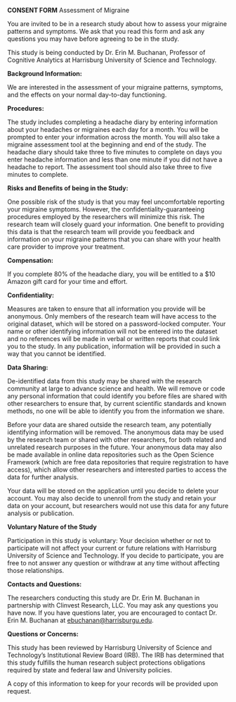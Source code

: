 <b>CONSENT FORM</b>
Assessment of Migraine

You are invited to be in a research study about how to assess your migraine patterns and symptoms. We ask that you read this form and ask any questions you may have before agreeing to be in the study.

This study is being conducted by Dr. Erin M. Buchanan, Professor of Cognitive Analytics at Harrisburg University of Science and Technology. 

<b>Background Information:</b>

We are interested in the assessment of your migraine patterns, symptoms, and the effects on your normal day-to-day functioning. 

<b>Procedures:</b>

The study includes completing a headache diary by entering information about your headaches or migraines each day for a month. You will be prompted to enter your information across the month. You will also take a migraine assessment tool at the beginning and end of the study. The headache diary should take three to five minutes to complete on days you enter headache information and less than one minute if you did not have a headache to report. The assessment tool should also take three to five minutes to complete. 

<b>Risks and Benefits of being in the Study:</b>

One possible risk of the study is that you may feel uncomfortable reporting your migraine symptoms. However, the confidentiality-guaranteeing procedures employed by the researchers will minimize this risk. The research team will closely guard your information. One benefit to providing this data is that the research team will provide you feedback and information on your migraine patterns that you can share with your health care provider to improve your treatment. 

<b>Compensation:</b>

If you complete 80% of the headache diary, you will be entitled to a $10 Amazon gift card for your time and effort. 

<b>Confidentiality:</b>

Measures are taken to ensure that all information you provide will be anonymous. Only members of the research team will have access to the original dataset, which will be stored on a password-locked computer. Your name or other identifying information will not be entered into the dataset and no references will be made in verbal or written reports that could link you to the study. In any publication, information will be provided in such a way that you cannot be identified. 

<b>Data Sharing:</b>

De-identified data from this study may be shared with the research community at large to advance science and health. We will remove or code any personal information that could identify you before files are shared with other researchers to ensure that, by current scientific standards and known methods, no one will be able to identify you from the information we share. 

Before your data are shared outside the research team, any potentially identifying information will be removed. The anonymous data may be used by the research team or shared with other researchers, for both related and unrelated research purposes in the future. Your anonymous data may also be made available in online data repositories such as the Open Science Framework (which are free data repositories that require registration to have access), which allow other researchers and interested parties to access the data for further analysis.

Your data will be stored on the application until you decide to delete your account. You may also decide to unenroll from the study and retain your data on your account, but researchers would not use this data for any future analysis or publication. 

<b>Voluntary Nature of the Study</b>

Participation in this study is voluntary: Your decision whether or not to participate will not affect your current or future relations with Harrisburg University of Science and Technology. If you decide to participate, you are free to not answer any question or withdraw at any time without affecting those relationships. 

<b>Contacts and Questions:</b>

The researchers conducting this study are Dr. Erin M. Buchanan in partnership with Clinvest Research, LLC. You may ask any questions you have now. If you have questions later, you are encouraged to contact Dr. Erin M. Buchanan at ebuchanan@harrisburgu.edu.

<b>Questions or Concerns:</b>

This study has been reviewed by Harrisburg University of Science and Technology’s Institutional Review Board (IRB).  The IRB has determined that this study fulfills the human research subject protections obligations required by state and federal law and University policies.  

A copy of this information to keep for your records will be provided upon request.

